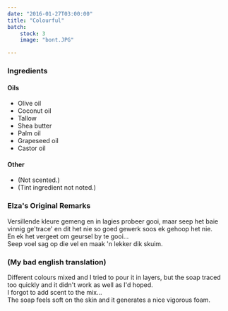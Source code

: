 ```yaml
---
date: "2016-01-27T03:00:00"
title: "Colourful"
batch:
    stock: 3
    image: "bont.JPG"

---
```


### Ingredients

#### Oils

 - Olive oil 
 - Coconut oil 
 - Tallow 
 - Shea butter 
 - Palm oil 
 - Grapeseed oil
 - Castor oil 
 
#### Other

 - (Not scented.)
 - (Tint ingredient not noted.)

### Elza's Original Remarks

Versillende kleure gemeng en in lagies probeer gooi, maar seep het baie vinnig ge'trace' en dit het nie so goed gewerk soos ek gehoop het nie.  
En ek het vergeet om geursel by te gooi...  
Seep voel sag op die vel en maak 'n lekker dik skuim.

### (My bad english translation)

Different colours mixed and I tried to pour it in layers, but the soap traced too quickly and it didn't work as well as I'd hoped.  
I forgot to add scent to the mix...  
The soap feels soft on the skin and it generates a nice vigorous foam.

